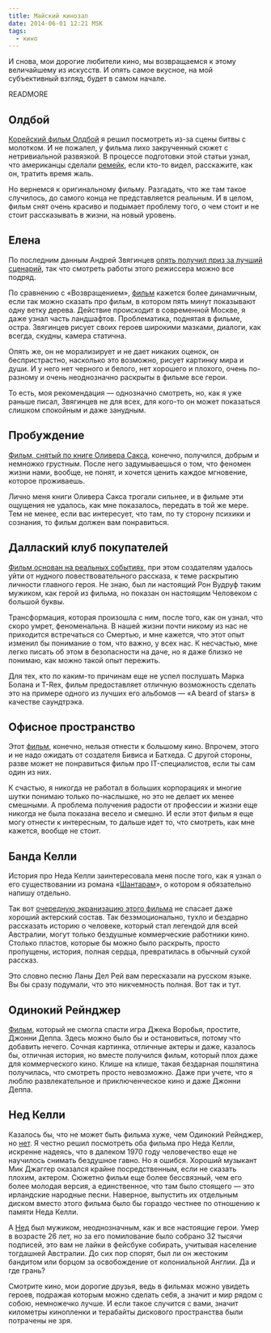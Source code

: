 ```yaml
---
title: Майский кинозал
date: 2014-06-01 12:21 MSK
tags:
  - кино
---
```


И снова, мои дорогие любители кино, мы возвращаемся к этому величайшему из искусств. И опять самое вкусное, на мой
субъективный взгляд, будет в самом начале.

READMORE

## Олдбой

[Корейский фильм Олдбой](http://www.kinopoisk.ru/film/75871/) я решил посмотреть из-за сцены битвы с молотком. И не
пожалел, у фильма лихо закрученный сюжет с нетривиальной развязкой. В процессе подготовки этой статьи узнал, что
американцы сделали [ремейк](http://www.kinopoisk.ru/film/431323/), если кто-то видел, расскажите, как он, тратить время
жаль.

Но вернемся к оригинальному фильму. Разгадать, что же там такое случилось, до самого конца не представляется реальным.
И в целом, фильм снят очень красиво и подымает проблему того, о чем стоит и не стоит рассказывать в жизни, на новый
уровень.

## Елена

По последним данным Андрей Звягинцев [опять получил приз за лучший сценарий](http://tvrain.ru/articles/leviafan_zvjagintseva_poluchil_v_kannah_nagradu_za_luchshij_stsenarij-368931/), так что смотреть работы этого режиссера можно все подряд.

По сравнению с «Возвращением», [фильм](http://www.kinopoisk.ru/film/501958/) кажется более динамичным, если так можно
сказать про фильм, в котором пять минут показывают одну ветку дерева. Действие происходит в современной Москве, я даже
узнал часть ландшафтов. Проблематика, поднятая в фильме, остра. Звягинцев рисует своих героев широкими мазками, диалоги,
как всегда, скудны, камера статична.

Опять же, он не морализирует и не дает никаких оценок, он беспристрастно, насколько это возможно, рисует картинку мира и
души. И у него нет черного и белого, нет хорошего и плохого, очень по-разному и очень неоднозначно раскрыты в фильме все
герои.

То есть, моя рекомендация — однозначно смотреть, но, как я уже раньше писал, Звягинцев не для всех, для кого-то он может
показаться слишком спокойным и даже занудным.

## Пробуждение

[Фильм, снятый по книге Оливера Сакса](http://www.kinopoisk.ru/film/2950/), конечно, получился, добрым и немножко
грустным. После него задумываешься о том, что феномен жизни нами, вообще, не понят, и хочется ценить каждое мгновение,
которое проживаешь.

Лично меня книги Оливера Сакса трогали сильнее, и в фильме эти ощущения не удалось, как мне показалось, передать в той
же мере. Тем не менее, если вас интересует, что там, по ту сторону психики и сознания, то фильм должен вам понравиться.

## Даллаский клуб покупателей

[Фильм основан на реальных событиях](http://www.kinopoisk.ru/film/260162/), при этом создателям удалось уйти от нудного
повествовательного рассказа, к теме раскрытию личности главного героя. Не знаю, был ли настоящий Рон Вудруф таким
мужиком, как герой из фильма, но показан он настоящим Человеком с большой буквы.

Трансформация, которая произошла с ним, после того, как он узнал, что скоро умрет, феноменальна. В нашей жизни почти
никому из нас не приходится встречаться со Смертью, и мне кажется, что этот опыт изменил бы понимание о том, что важно,
у всех нас. К несчастью, мне легко писать об этом в безопасности на даче, но я даже близко не понимаю, как можно такой
опыт пережить.

Для тех, кто по каким-то причинам еще не успел послушать Марка Болана и T-Rex, фильм предоставляет отличную возможность
сделать это на примере одного из лучших его альбомов — «A beard of stars» в качестве саундтрэка.

## Офисное пространство

Этот [фильм](http://www.kinopoisk.ru/film/6049/), конечно, нельзя отнести к большому кино. Впрочем, этого и не надо
ожидать от создателя Бивиса и Батхеда. С другой стороны, разве может не понравиться фильм про IT-специалистов, если ты
сам один из них.

К счастью, я никогда не работал в больших корпорациях и многие шутки понимаю только по-наслышке, но это не делает их
менее смешными. А проблема получения радости от профессии и жизни еще никогда не была показана весело и смешно. И если
этот фильм я еще могу отнести к интересным, то дальше идет то, что смотреть, как мне кажется, вообще не стоит.

## Банда Келли

История про Неда Келли заинтересовала меня после того, как я узнал о его существовании из романа
«[Шантарам](http://ru.wikipedia.org/wiki/%D0%A8%D0%B0%D0%BD%D1%82%D0%B0%D1%80%D0%B0%D0%BC_%28%D1%80%D0%BE%D0%BC%D0%B0%D0%BD%29)»,
о котором я обязательно напишу отдельно.

Так вот [очередную экранизацию этого фильма](http://www.kinopoisk.ru/film/5572/) не спасает даже хороший актерский
состав. Так безэмоционально, тухло и бездарно рассказать историю о человеке, который стал легендой для всей Австралии,
могут только бездушные коммерческие работники кино. Столько пластов, которые бы можно было раскрыть, просто пропущены,
история, полная сердца, превратилась в обычный сухой рассказ.

Это словно песню Ланы Дел Рей вам пересказали на русском языке. Вы бы сразу подумали, что это никчемность полная. Вот
так и тут.

## Одинокий Рейнджер

[Фильм](http://www.kinopoisk.ru/film/461981/), который не смогла спасти игра Джека Воробья, простите, Джонни Деппа.
Здесь можно было бы и остановиться, потому что добавить нечего. Сочная картинка, отличные актеры и даже, казалось бы,
отличная история, но вместе получился фильм, который плох даже для коммерческого кино. Клише на клише, такая бездарная
пошлятина получилась, что смотреть просто невозможно. Даже при учете, что я люблю развлекательное и приключенческое кино
и даже Джонни Деппа.

## Нед Келли

Казалось бы, что не может быть фильма хуже, чем Одинокий Рейнджер, но [нет](http://www.kinopoisk.ru/film/22933/). Я
честно решил посмотреть оба фильма про Неда Келли, искренне надеясь, что в далеком 1970 году человечество еще не
научилось снимать бездушное гавно. Но я ошибся. Хороший музыкант Мик Джаггер оказался крайне посредственным, если не
сказать плохим, актером. Сюжетно фильм еще более бессвязный, чем его более молодая версия, а единственное, что там было
стоящего — это ирландские народные песни. Наверное, выпустить их отдельным диском вместо этого фильма было бы гораздо
честнее по отношению к памяти Неда Келли.

А [Нед](http://ru.wikipedia.org/wiki/%D0%9D%D0%B5%D0%B4_%D0%9A%D0%B5%D0%BB%D0%BB%D0%B8) был мужиком, неоднозначным, как
и все настоящие герои. Умер в возрасте 26 лет, но за его помилование было собрано 32 тысячи подписей, это вам не лайки в
фейсбуке собирать, учитывая население тогдашней Австралии. До сих пор спорят, был ли он жестоким бандитом или
борцом за освобождение от колониальной Англии. Да и где грань?

Смотрите кино, мои дорогие друзья, ведь в фильмах можно увидеть героев, подражая которым можно сделать себя, а значит и
мир рядом с собою, немножечко лучше. И если такое случится с вами, значит километры кинопленки и терабайты дискового
пространства были потрачены не зря.
